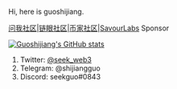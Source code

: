 Hi, here is guoshijiang. 

[问我社区](http://www.wenwoha.com/)|[链眼社区](http://chaineye.info/)|[币家社区](http://bj.gingernet.vip/)|[SavourLabs](https://github.com/savour-labs) Sponsor

[![Guoshijiang's GitHub stats](https://github-readme-stats.vercel.app/api?username=guoshijiang&show_icons=true&theme=solarized-dark)](https://github.com/guoshijiang) 

1. Twitter: [@seek_web3](https://twitter.com/seek_web3)
2. Telegram: @shijiangguo
3. Discord: seekguo#0843




